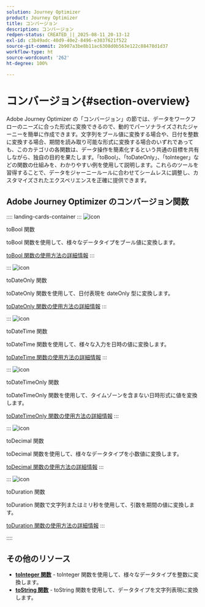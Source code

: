 ```yaml
---
solution: Journey Optimizer
product: Journey Optimizer
title: コンバージョン
description: コンバージョン
redpen-status: CREATED_||_2025-08-11_20-13-12
exl-id: c3b49adc-40d9-40e2-8496-e3037621f522
source-git-commit: 2b907a3be8b11ac6308d0b563e122c88478d1d37
workflow-type: ht
source-wordcount: '262'
ht-degree: 100%

---
```


# コンバージョン{#section-overview}

Adobe Journey Optimizer の「コンバージョン」の節では、データをワークフローのニーズに合った形式に変換できるので、動的でパーソナライズされたジャーニーを簡単に作成できます。文字列をブール値に変換する場合や、日付を整数に変換する場合、期間を読み取り可能な形式に変換する場合のいずれであっても、このカテゴリの各関数は、データ操作を簡素化するという共通の目標を共有しながら、独自の目的を果たします。「toBool」、「toDateOnly」、「toInteger」などの関数の仕組みを、わかりやすい例を使用して説明します。これらのツールを習得することで、データをジャーニールールに合わせてシームレスに調整し、カスタマイズされたエクスペリエンスを正確に提供できます。

## Adobe Journey Optimizer のコンバージョン関数

:::: landing-cards-container
:::
![icon](https://cdn.experienceleague.adobe.com/icons/code-branch.svg?lang=ja)

toBool 関数

toBool 関数を使用して、様々なデータタイプをブール値に変換します。

[toBool 関数の使用方法の詳細情報](../using/building-journeys/functions/functiontobool.md)
:::

:::
![icon](https://cdn.experienceleague.adobe.com/icons/code-branch.svg?lang=ja)

toDateOnly 関数

toDateOnly 関数を使用して、日付表現を dateOnly 型に変換します。

[toDateOnly 関数の使用方法の詳細情報](../using/building-journeys/functions/functiontodateonly.md)
:::

:::
![icon](https://cdn.experienceleague.adobe.com/icons/code-branch.svg?lang=ja)

toDateTime 関数

toDateTime 関数を使用して、様々な入力を日時の値に変換します。

[toDateTime 関数の使用方法の詳細情報](../using/building-journeys/functions/functiontodatetime.md)
:::

:::
![icon](https://cdn.experienceleague.adobe.com/icons/code-branch.svg?lang=ja)

toDateTimeOnly 関数

toDateTimeOnly 関数を使用して、タイムゾーンを含まない日時形式に値を変換します。

[toDateTimeOnly 関数の使用方法の詳細情報](../using/building-journeys/functions/functiontodatetimeonly.md)
:::

:::
![icon](https://cdn.experienceleague.adobe.com/icons/code-branch.svg?lang=ja)

toDecimal 関数

toDecimal 関数を使用して、様々なデータタイプを小数値に変換します。

[toDecimal 関数の使用方法の詳細情報](../using/building-journeys/functions/functiontodecimal.md)
:::

:::
![icon](https://cdn.experienceleague.adobe.com/icons/code-branch.svg?lang=ja)

toDuration 関数

toDuration 関数で文字列またはミリ秒を使用して、引数を期間の値に変換します。

[toDuration 関数の使用方法の詳細情報](../using/building-journeys/functions/functiontoduration.md)
:::

::::


## その他のリソース

- **[toInteger 関数](../using/building-journeys/functions/functiontointeger.md)** - toInteger 関数を使用して、様々なデータタイプを整数に変換します。
- **[toString 関数](../using/building-journeys/functions/functiontostring.md)** - toString 関数を使用して、データタイプを文字列表現に変換します。
